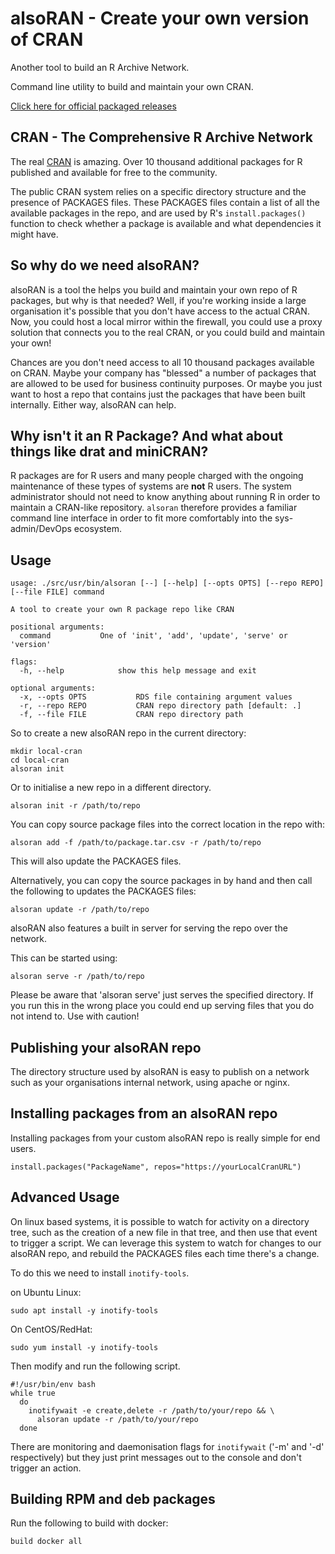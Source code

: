 # alsoRAN - Create your own version of CRAN

Another tool to build an R Archive Network.

Command line utility to build and maintain your own CRAN.

[Click here for official packaged releases](https://github.com/sellorm/alsoran/releases)

## CRAN - The Comprehensive R Archive Network

The real [CRAN](https://cran.r-project.org/) is amazing. Over 10 thousand additional packages for R published and available for free to the community.

The public CRAN system relies on a specific directory structure and the presence of PACKAGES files. These PACKAGES files contain a list of all the available packages in the repo, and are used by R's `install.packages()` function to check whether a package is available and what dependencies it might have.

## So why do we need alsoRAN?

alsoRAN is a tool the helps you build and maintain your own repo of R packages, but why is that needed? Well, if you're working inside a large organisation it's possible that you don't have access to the actual CRAN. Now, you could host a local mirror within the firewall, you could use a proxy solution that connects you to the real CRAN, or you could build and maintain your own!

Chances are you don't need access to all 10 thousand packages available on CRAN. Maybe your company has "blessed" a number of packages that are allowed to be used for business continuity purposes. Or maybe you just want to host a repo that contains just the packages that have been built internally. Either way, alsoRAN can help.

## Why isn't it an R Package? And what about things like drat and miniCRAN?

R packages are for R users and many people charged with the ongoing maintenance of these types of systems are **not** R users. The system administrator should not need to know anything about running R in order to maintain a CRAN-like repository. `alsoran` therefore provides a familiar command line interface in order to fit more comfortably into the sys-admin/DevOps ecosystem.

## Usage

```
usage: ./src/usr/bin/alsoran [--] [--help] [--opts OPTS] [--repo REPO] [--file FILE] command

A tool to create your own R package repo like CRAN

positional arguments:
  command			One of 'init', 'add', 'update', 'serve' or 'version'

flags:
  -h, --help			show this help message and exit

optional arguments:
  -x, --opts OPTS			RDS file containing argument values
  -r, --repo REPO			CRAN repo directory path [default: .]
  -f, --file FILE			CRAN repo directory path
```

So to create a new alsoRAN repo in the current directory:

```
mkdir local-cran
cd local-cran
alsoran init
```

Or to initialise a new repo in a different directory.

```
alsoran init -r /path/to/repo
```

You can copy source package files into the correct location in the repo with:

```
alsoran add -f /path/to/package.tar.csv -r /path/to/repo
```

This will also update the PACKAGES files.

Alternatively, you can copy the source packages in by hand and then call the following to updates the PACKAGES files:

```
alsoran update -r /path/to/repo
```

alsoRAN also features a built in server for serving the repo over the network.

This can be started using:

```
alsoran serve -r /path/to/repo
```

Please be aware that 'alsoran serve' just serves the specified directory. If you run this in the wrong place you could end up serving files that you do not intend to. Use with caution!

## Publishing your alsoRAN repo

The directory structure used by alsoRAN is easy to publish on a network such as your organisations internal network, using apache or nginx.

## Installing packages from an alsoRAN repo

Installing packages from your custom alsoRAN repo is really simple for end users.

```
install.packages("PackageName", repos="https://yourLocalCranURL")
```

## Advanced Usage

On linux based systems, it is possible to watch for activity on a directory tree, such as the creation of a new file in that tree, and then use that event to trigger a script. We can leverage this system to watch for changes to our alsoRAN repo, and rebuild the PACKAGES files each time there's a change.

To do this we need to install `inotify-tools`.

on Ubuntu Linux:

```
sudo apt install -y inotify-tools
```

On CentOS/RedHat:

```
sudo yum install -y inotify-tools
```

Then modify and run the following script.

```
#!/usr/bin/env bash
while true
  do
    inotifywait -e create,delete -r /path/to/your/repo && \
      alsoran update -r /path/to/your/repo
  done
```

There are monitoring and daemonisation flags for `inotifywait` ('-m' and '-d' respectively) but they just print messages out to the console and don't trigger an action.

## Building RPM and deb packages

Run the following to build with docker:

```
build docker all
```
